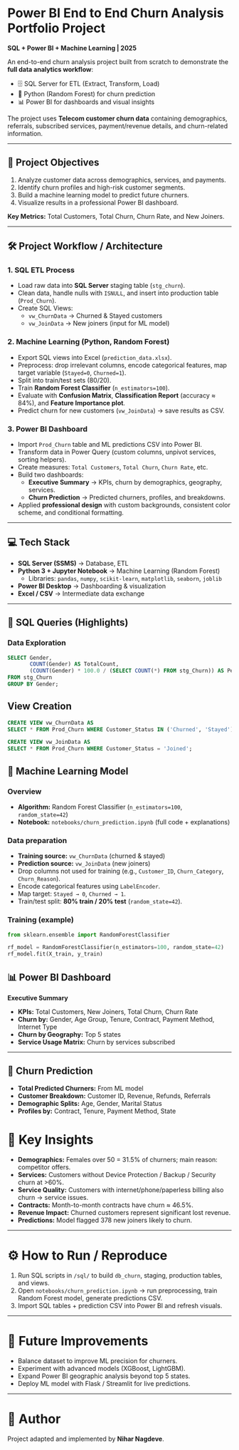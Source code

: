 # Power BI End to End Churn Analysis Portfolio Project  
**SQL + Power BI + Machine Learning | 2025**

An end-to-end churn analysis project built from scratch to demonstrate the **full data analytics workflow**:  
- 🗄️ SQL Server for ETL (Extract, Transform, Load)  
- 🤖 Python (Random Forest) for churn prediction  
- 📊 Power BI for dashboards and visual insights  

The project uses **Telecom customer churn data** containing demographics, referrals, subscribed services, payment/revenue details, and churn-related information.  

---

## 🎯 Project Objectives
1. Analyze customer data across demographics, services, and payments.  
2. Identify churn profiles and high-risk customer segments.  
3. Build a machine learning model to predict future churners.  
4. Visualize results in a professional Power BI dashboard.  

**Key Metrics:** Total Customers, Total Churn, Churn Rate, and New Joiners.  

---

## 🛠️ Project Workflow / Architecture

### 1. SQL ETL Process
- Load raw data into **SQL Server** staging table (`stg_churn`).  
- Clean data, handle nulls with `ISNULL`, and insert into production table (`Prod_Churn`).  
- Create SQL Views:  
  - `vw_ChurnData` → Churned & Stayed customers  
  - `vw_JoinData` → New joiners (input for ML model)  

### 2. Machine Learning (Python, Random Forest)
- Export SQL views into Excel (`prediction_data.xlsx`).  
- Preprocess: drop irrelevant columns, encode categorical features, map target variable (`Stayed=0`, `Churned=1`).  
- Split into train/test sets (80/20).  
- Train **Random Forest Classifier** (`n_estimators=100`).  
- Evaluate with **Confusion Matrix**, **Classification Report** (accuracy ≈ 84%), and **Feature Importance plot**.  
- Predict churn for new customers (`vw_JoinData`) → save results as CSV.  

### 3. Power BI Dashboard
- Import `Prod_Churn` table and ML predictions CSV into Power BI.  
- Transform data in Power Query (custom columns, unpivot services, sorting helpers).  
- Create measures: `Total Customers`, `Total Churn`, `Churn Rate`, etc.  
- Build two dashboards:  
  - **Executive Summary** → KPIs, churn by demographics, geography, services.  
  - **Churn Prediction** → Predicted churners, profiles, and breakdowns.  
- Applied **professional design** with custom backgrounds, consistent color scheme, and conditional formatting.  

---

## 💻 Tech Stack
- **SQL Server (SSMS)** → Database, ETL  
- **Python 3 + Jupyter Notebook** → Machine Learning (Random Forest)  
  - Libraries: `pandas`, `numpy`, `scikit-learn`, `matplotlib`, `seaborn`, `joblib`  
- **Power BI Desktop** → Dashboarding & visualization  
- **Excel / CSV** → Intermediate data exchange  

---

## 📑 SQL Queries (Highlights)

### Data Exploration
```sql
SELECT Gender,
       COUNT(Gender) AS TotalCount,
       (COUNT(Gender) * 100.0 / (SELECT COUNT(*) FROM stg_Churn)) AS Percentage
FROM stg_Churn
GROUP BY Gender;
```
## View Creation
```sql
CREATE VIEW vw_ChurnData AS
SELECT * FROM Prod_Churn WHERE Customer_Status IN ('Churned', 'Stayed');

CREATE VIEW vw_JoinData AS
SELECT * FROM Prod_Churn WHERE Customer_Status = 'Joined';

```
## 🤖 Machine Learning Model

### Overview
- **Algorithm:** Random Forest Classifier (`n_estimators=100`, `random_state=42`)  
- **Notebook:** `notebooks/churn_prediction.ipynb` (full code + explanations)

### Data preparation
- **Training source:** `vw_ChurnData` (churned & stayed)  
- **Prediction source:** `vw_JoinData` (new joiners)  
- Drop columns not used for training (e.g., `Customer_ID`, `Churn_Category`, `Churn_Reason`).  
- Encode categorical features using `LabelEncoder`.  
- Map target: `Stayed → 0`, `Churned → 1`.  
- Train/test split: **80% train / 20% test** (`random_state=42`).

### Training (example)
```python
from sklearn.ensemble import RandomForestClassifier

rf_model = RandomForestClassifier(n_estimators=100, random_state=42)
rf_model.fit(X_train, y_train)
```

## 📊 Power BI Dashboard

**Executive Summary**
- **KPIs:** Total Customers, New Joiners, Total Churn, Churn Rate
- **Churn by:** Gender, Age Group, Tenure, Contract, Payment Method, Internet Type
- **Churn by Geography:** Top 5 states
- **Service Usage Matrix:** Churn by services subscribed

---

## 🔮 Churn Prediction

- **Total Predicted Churners:** From ML model
- **Customer Breakdown:** Customer ID, Revenue, Refunds, Referrals
- **Demographic Splits:** Age, Gender, Marital Status
- **Profiles by:** Contract, Tenure, Payment Method, State

# 🔑 Key Insights

- **Demographics:** Females over 50 = 31.5% of churners; main reason: competitor offers.
- **Services:** Customers without Device Protection / Backup / Security churn at >60%.
- **Service Quality:** Customers with internet/phone/paperless billing also churn → service issues.
- **Contracts:** Month-to-month contracts have churn ≈ 46.5%.
- **Revenue Impact:** Churned customers represent significant lost revenue.
- **Predictions:** Model flagged 378 new joiners likely to churn.

---

# ⚙️ How to Run / Reproduce

1. Run SQL scripts in `/sql/` to build `db_churn`, staging, production tables, and views.  
2. Open `notebooks/churn_prediction.ipynb` → run preprocessing, train Random Forest model, generate predictions CSV.  
3. Import SQL tables + prediction CSV into Power BI and refresh visuals.

---

# 🚀 Future Improvements

- Balance dataset to improve ML precision for churners.  
- Experiment with advanced models (XGBoost, LightGBM).  
- Expand Power BI geographic analysis beyond top 5 states.  
- Deploy ML model with Flask / Streamlit for live predictions.

---

# 👤 Author

Project adapted and implemented by **Nihar Nagdeve**.

